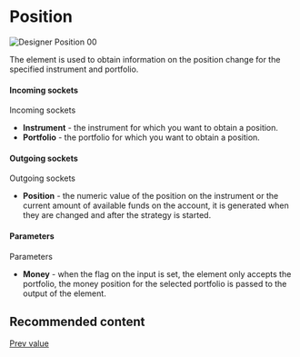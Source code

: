 # Position

![Designer Position 00](~/images/Designer_Position_00.png)

The element is used to obtain information on the position change for the specified instrument and portfolio.

#### Incoming sockets

Incoming sockets

- **Instrument** \- the instrument for which you want to obtain a position.
- **Portfolio** \- the portfolio for which you want to obtain a position.

#### Outgoing sockets

Outgoing sockets

- **Position** \- the numeric value of the position on the instrument or the current amount of available funds on the account, it is generated when they are changed and after the strategy is started.

#### Parameters

Parameters

- **Money** \- when the flag on the input is set, the element only accepts the portfolio, the money position for the selected portfolio is passed to the output of the element.

## Recommended content

[Prev value](Designer_Previous_value.md)
